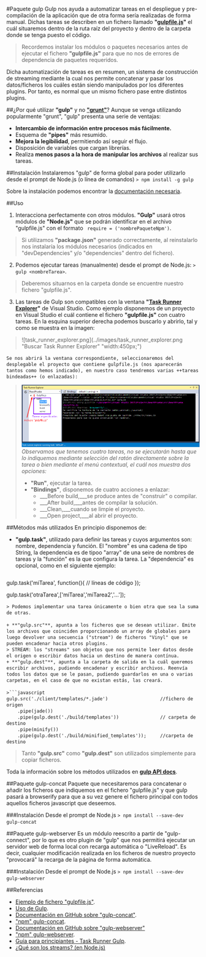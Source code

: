 #Paquete gulp
Gulp nos ayuda a automatizar tareas en el despliegue y pre-compilación de la aplicación que de otra forma sería realizadas de forma manual. Dichas tareas se describen en un fichero llamado **"[gulpfile.js][linkGulpfile]"** el cuál situaremos dentro de la ruta raíz del proyecto y dentro de la carpeta donde se tenga puesto el código. 

>Recordemos instalar los módulos o paquetes necesarios antes de ejecutar el fichero **"gulpfile.js"** para que no nos de errores de dependencia de paquetes requeridos.

Dicha automatización de tareas es en resumen, un sistema de construcción de streaming mediante la cual nos permite concatenar y pasar los datos/ficheros los cuáles están siendo manipulados por los diferentes plugins. Por tanto, es normal que un mismo fichero pase entre distintos plugins.

##¿Por qué utilizar **"gulp"** y no **["grunt"][gulpVSgrunt]**?
Aunque se venga utilizando popularmente "grunt", "gulp" presenta una serie de ventajas:
- **Intercambio de información entre procesos más fácilmente.**
- Esquema de **"pipes"** más resumido.
- **Mejora la legibilidad**, permitiendo así seguir el flujo.
- Disposición de variables que cargan librerías.
- Realiza **menos pasos a la hora de manipular los archivos** al realizar sus tareas.

##Instalación
Instalaremos "gulp" de forma global para poder utilizarlo desde el prompt de Node.js (o línea de comandos) `> npm install -g gulp` 

Sobre la instalación podemos encontrar la [documentación necesaria][docGulp].

##Uso
1. Interacciona perfectamente con otros módulos. **"Gulp"** usará otros módulos de **"Node.js"** que se podrán identificar en el archivo "gulpfile.js" con el formato ` require = ('nombrePaqueteNpm')`.
> Si utilizamos **"package.json"** generado correctamente, al reinstalarlo nos instalaría los módulos necesarios (indicados en "devDependencies" y/o "dependencies" dentro del fichero). 
2. Podemos ejecutar tareas (manualmente) desde el prompt de Node.js: `> gulp <nombreTarea>`.
> Deberemos situarnos en la carpeta donde se encuentre nuestro fichero "gulpfile.js".

3. Las tareas de Gulp son compatibles con la ventana **"[Task Runner Explorer][enlaceTaskRunner]"** de Visual Studio. Como ejemplo disponemos de un proyecto en Visual Studio el cuál contiene el fichero **"gulpfile.js"** con cuatro tareas. En la esquina superior derecha podemos buscarlo y abrirlo, tal y como se muestra en la imagen:
>![task_runner_explorer.png](../images/task_runner_explorer.png "Buscar Task Runner Explorer" "width:450px;")  

	Se nos abrirá la ventana correspondiente, seleccionaremos del desplegable el proyecto que contiene gulpfile.js (nos aparecerán tantos como hemos indicado), en nuestro caso tendremos varias ++tareas bindeadas++ (o enlazadas):
>![task_runner_explorer.png](../images/task_runner_with_tasks.png "Tareas reconocidas por Task Runner Explorer") 
*Observamos que tenemos cuatro tareas, no se ejecutarán hasta que lo indiquemos mediante selección del ratón directamente sobre la tarea o bien mediante el menú contextual, el cuál nos muestra dos opciones:*
>+ **"Run"**, ejecutar la tarea.
>+ **"Bindings"**, disponemos de cuatro acciones a enlazar:
>	* ___Before build,___se produce antes de "construir" o compilar.
>	* ___After build,___antes de compilar la solución.
>	* ___Clean,___cuando se limpie el proyecto.
>	* ___Open project,___al abrir el proyecto.

##Métodos más utilizados
En principio disponemos de:
+ **"gulp.task"**, utilizado para definir las tareas y cuyos argumentos son: nombre, dependencia y función. El "nombre" es una cadena de tipo String, la dependencia es de tipoo "array" de una seire de nombres de tareas y la "función" es la que configura la tarea. La "dependencia" es opcional, como en el siguiente ejemplo:

>```javascript
gulp.task('miTarea', function(){
	// líneas de código
});
>
gulp.task('otraTarea',['miTarea','miTarea2','...']);
```
> Podemos implementar una tarea únicamente o bien otra que sea la suma de otras. 

+ **"gulp.src"**, apunta a los ficheros que se desean utilizar. Emite los archivos que coinciden proporcionando un array de globales para luego devolver una secuencia ("stream") de ficheros "Vinyl" que se pueden encadenar hacia otros plugins.
> STREAM: los "streams" son objetos que nos permite leer datos desde el origen o escribir datos hacia un destino de manera contínua. 
+ **"gulp.dest"**, apunta a la carpeta de salida en la cuál queremos escribir archivos, pudiendo encadenar y escribir archivos. Reenvía todos los datos que se le pasan, pudiendo guardarlos en una o varias carpetas, en el caso de que no existan estás, las creará.  

>```javascript
gulp.src('./client/templates/*.jade')					//fichero de origen
	.pipe(jade())
	.pipe(gulp.dest('./build/templates'))				// carpeta de destino
	.pipe(minify())
	.pipe(gulp.dest('./build/minified_templates'));		//carpeta de destino
```

> Tanto **"gulp.src"** como **"gulp.dest"** son utilizados simplemente para copiar ficheros.

Toda la información sobre los métodos utilizados en **[gulp API docs][enlaceMetodosGulp]**.

##Paquete gulp-concat
Paquete que necesitaremos para concatenar o añadir los ficheros que indiquemos en el fichero "gulpfile.js" y que gulp pasará a browserify para que a su vez genere el fichero principal con todos aquellos ficheros javascript que deseemos.

###Instalación
Desde el prompt de Node.js `> npm install --save-dev gulp-concat`

##Paquete gulp-webserver
Es un módulo reescrito a partir de "gulp-connect", por lo que es otro plugin de "gulp" que nos permitirá ejecutar un servidor web de forma local con recarga automática o "LiveReload". Es decir, cualquier modificación realizada en los ficheros de nuestro proyecto "provocará" la recarga de la página de forma automática.

###Instalación
Desde el prompt de Node.js `> npm install --save-dev gulp-webserver`

##Referencias
+ [Ejemplo de fichero "gulpfile.js"](2_1_gulpfile.md).
+ [Uso de Gulp](http://frontendlabs.io/1669--gulp-js-en-espanol-tutorial-basico-primeros-pasos-y-ejemplos).
+ [Documentación en GitHub sobre "gulp-concat"](https://github.com/contra/gulp-concat).
+ ["npm" gulp-concat](https://www.npmjs.com/package/gulp-concat).
+ [Documentación en GitHub sobre "gulp-webserver"](https://github.com/schickling/gulp-webserver)
+ ["npm" gulp-webserver](https://www.npmjs.com/package/gulp-webserver).
+ [Guía para principiantes - Task Runner Gulp](http://andy-carter.com/blog/a-beginners-guide-to-the-task-runner-gulp).
+ [¿Qué son los streams? (en Node.js)](http://www.tutorialspoint.com/nodejs/nodejs_streams.htm)

<!-- Enlaces y referencias del documento -->
[linkGulpfile]:2_1_gulpfile.md
[docGulp]:https://github.com/gulpjs/gulp/blob/master/docs/getting-started.md
[gulpVSgrunt]:http://blog.koalite.com/2015/06/grunt-o-gulp-que-uso/
[enlaceTaskRunner]:http://webtooling.visualstudio.com/task-runners/
[enlaceMetodosGulp]:https://github.com/gulpjs/gulp/blob/master/docs/API.md

